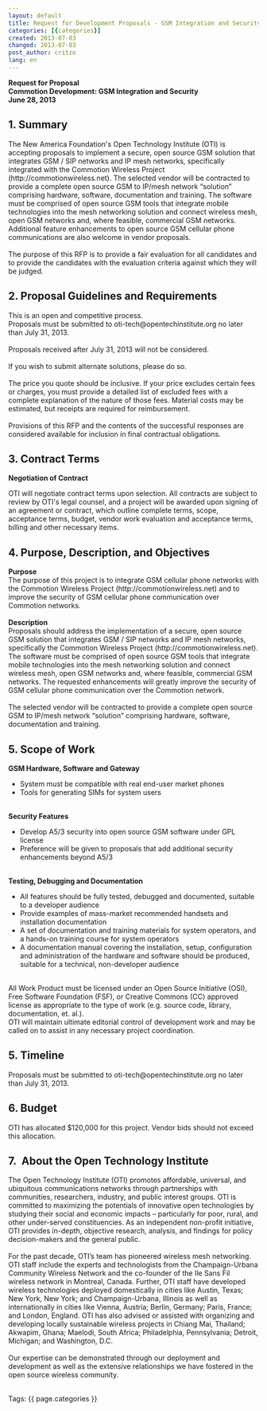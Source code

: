 ```yaml
---
layout: default
title: Request for Development Proposals - GSM Integration and Security
categories: [{categories}]
created: 2013-07-03
changed: 2013-07-03
post_author: critzo
lang: en
---
```

  <p><strong>Request for Proposal<br />
Commotion Development: GSM Integration and Security<br />
June 28, 2013</strong></p>

<h2>1. Summary</h2>

<p>The New America Foundation's Open Technology Institute (OTI) is accepting proposals to implement a secure, open source GSM solution that integrates GSM / SIP networks and IP mesh networks, specifically integrated with the Commotion Wireless Project (http://commotionwireless.net). The selected vendor will be contracted to provide a complete open source GSM to IP/mesh network “solution” comprising hardware, software, documentation and training. The software must be comprised of open source GSM tools that integrate mobile technologies into the mesh networking solution and connect wireless mesh, open GSM networks and, where feasible, commercial GSM networks. Additional feature enhancements to open source GSM cellular phone communications are also welcome in vendor proposals.<br />
<br />
The purpose of this RFP is to provide a fair evaluation for all candidates and to provide the candidates with the evaluation criteria against which they will be judged.</p>

<h2>2. Proposal Guidelines and Requirements</h2>

<p>This is an open and competitive process.<br />
Proposals must be submitted to oti-tech@opentechinstitute.org no later than July 31, 2013.<br />
<br />
Proposals received after July 31, 2013 will not be considered.<br />
<br />
If you wish to submit alternate solutions, please do so.<br />
<br />
The price you quote should be inclusive. If your price excludes certain fees or charges, you must provide a detailed list of excluded fees with a complete explanation of the nature of those fees. Material costs may be estimated, but receipts are required for reimbursement.<br />
<br />
Provisions of this RFP and the contents of the successful responses are considered available for inclusion in final contractual obligations.</p>

<h2>3. Contract Terms</h2>

<p><strong>Negotiation of Contract</strong></p>

<p>OTI will negotiate contract terms upon selection. All contracts are subject to review by OTI's legal counsel, and a project will be awarded upon signing of an agreement or contract, which outline complete terms, scope, acceptance terms, budget, vendor work evaluation and acceptance terms, billing and other necessary items.</p>

<h2>4. Purpose, Description, and Objectives</h2>

<p><strong>Purpose</strong><br />
The purpose of this project is to integrate GSM cellular phone networks with the Commotion Wireless Project (http://commotionwireless.net) and to improve the security of GSM cellular phone communication over Commotion networks.<br />
<br />
<strong>Description</strong><br />
Proposals should address the implementation of a secure, open source GSM solution that integrates GSM / SIP networks and IP mesh networks, specifically the Commotion Wireless Project (http://commotionwireless.net). The software must be comprised of open source GSM tools that integrate mobile technologies into the mesh networking solution and connect wireless mesh, open GSM networks and, where feasible, commercial GSM networks. The requested enhancements will greatly improve the security of GSM cellular phone communication over the Commotion network.<br />
<br />
The selected vendor will be contracted to provide a complete open source GSM to IP/mesh network “solution” comprising hardware, software, documentation and training.</p>

<h2>5. Scope of Work</h2>

<p><strong>GSM Hardware, Software and Gateway</strong></p>

<ul>
	<li>System must be compatible with real end-user market phones</li>
	<li>Tools for generating SIMs for system users</li>
</ul>

<p><br />
<strong>Security Features</strong></p>

<ul>
	<li>Develop A5/3 security into open source GSM software under GPL license</li>
	<li>Preference will be given to proposals that add additional security enhancements beyond A5/3</li>
</ul>

<p><br />
<strong>Testing, Debugging and Documentation</strong></p>

<ul>
	<li>All features should be fully tested, debugged and documented, suitable to a developer audience</li>
	<li>Provide examples of mass-market recommended handsets and installation documentation</li>
	<li>A set of documentation and training materials for system operators, and a hands-on training course for system operators</li>
	<li>A documentation manual covering the installation, setup, configuration and administration of the hardware and software should be produced, suitable for a technical, non-developer audience</li>
</ul>

<p><br />
All Work Product must be licensed under an Open Source Initiative (OSI), Free Software Foundation (FSF), or Creative Commons (CC) approved license as appropriate to the type of work (e.g. source code, library, documentation, et. al.).<br />
OTI will maintain ultimate editorial control of development work and may be called on to assist in any necessary project coordination.</p>

<h2>5. Timeline</h2>

<p>Proposals must be submitted to oti-tech@opentechinstitute.org no later than July 31, 2013.</p>

<h2>6. Budget</h2>

<p>OTI has allocated $120,000 for this project. Vendor bids should not exceed this allocation.</p>

<h2>7.&nbsp; About the Open Technology Institute</h2>

<p>The Open Technology Institute (OTI) promotes affordable, universal, and ubiquitous communications networks through partnerships with communities, researchers, industry, and public interest groups. OTI is committed to maximizing the potentials of innovative open technologies by studying their social and economic impacts – particularly for poor, rural, and other under-served constituencies. As an independent non-profit initiative, OTI provides in-depth, objective research, analysis, and findings for policy decision-makers and the general public.<br />
<br />
For the past decade, OTI’s team has pioneered wireless mesh networking. OTI staff include the experts and technologists from the Champaign-Urbana Community Wireless Network and the co-founder of the Ile Sans Fil wireless network in Montreal, Canada. Further, OTI staff have developed wireless technologies deployed domestically in cities like Austin, Texas; New York, New York; and Champaign-Urbana, Illinois as well as internationally in cities like Vienna, Austria; Berlin, Germany; Paris, France; and London, England. OTI has also advised or assisted with organizing and developing locally sustainable wireless projects in Chiang Mai, Thailand; Akwapim, Ghana; Maelodi, South Africa; Philadelphia, Pennsylvania; Detroit, Michigan; and Washington, D.C.<br />
<br />
Our expertise can be demonstrated through our deployment and development as well as the extensive relationships we have fostered in the open source wireless community.<br />
&nbsp;</p>
 <div class="tags">Tags: {{ page.categories }}</div>